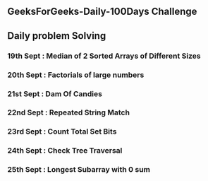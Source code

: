 ## GeeksForGeeks-Daily-100Days Challenge
## Daily problem Solving



### 19th Sept : Median of 2 Sorted Arrays of Different Sizes
### 20th Sept : Factorials of large numbers
### 21st Sept : Dam Of Candies
### 22nd Sept : Repeated String Match
### 23rd Sept : Count Total Set Bits
### 24th Sept : Check Tree Traversal
### 25th Sept : Longest Subarray with 0 sum
